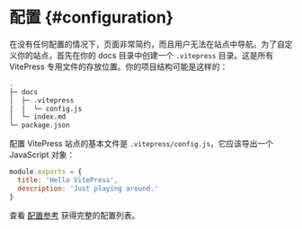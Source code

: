 # 配置 {#configuration}

在没有任何配置的情况下，页面非常简约，而且用户无法在站点中导航。为了自定义你的站点，首先在你的 docs 目录中创建一个 `.vitepress` 目录。这是所有 VitePress 专用文件的存放位置。你的项目结构可能是这样的：

```bash
.
├─ docs
│  ├─ .vitepress
│  │  └─ config.js
│  └─ index.md
└─ package.json
```

配置 VitePress 站点的基本文件是 `.vitepress/config.js`，它应该导出一个 JavaScript 对象：

```js
module.exports = {
  title: 'Hello VitePress',
  description: 'Just playing around.'
}
```

查看 [配置参考](/config/basics) 获得完整的配置列表。
